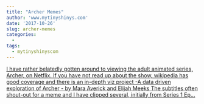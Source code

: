 ```yaml
---
title: "Archer Memes"
author: 'www.mytinyshinys.com'
date: '2017-10-26'
slug: archer-memes
categories:
  - 
tags:
  - mytinyshinyscom
---
```


[I have rather belatedly gotten around to viewing the adult animated series, Archer, on Netflix. If you have not read up about the show, wikipedia has good coverage and there is an in-depth viz project -A data driven exploration of Archer - by Mara Averick and Elijah Meeks The subtitles often shout-out for a meme and I have clipped several, initially from Series 1 Ep...<click to read more>](https://www.mytinyshinys.com/2017/10/26/archer-memes/)

